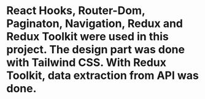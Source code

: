 # React Hooks, Router-Dom, Paginaton, Navigation, Redux and Redux Toolkit were used in this project. The design part was done with Tailwind CSS. With Redux Toolkit, data extraction from API was done.






 
 
